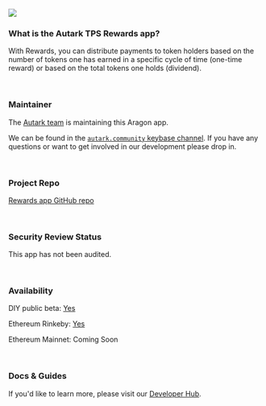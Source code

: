 <br>

<img src='https://cdn-images-1.medium.com/max/2160/1*Q5R5QGKWhtVQ1WmFVU_jpQ.png' />

<br>

### What is the Autark TPS Rewards app?

With Rewards, you can distribute payments to token holders based on the number of tokens one has earned in a specific cycle of time (one-time reward) or based on the total tokens one holds (dividend).

<br>

### Maintainer

The [Autark team](https://github.com/AutarkLabs/planning-suite) is maintaining this Aragon app.

We can be found in the [`autark.community` keybase channel](https://keybase.io/team/autark.community). If you have any questions or want to get involved in our development please drop in.

<br>

### Project Repo 

[Rewards app GitHub repo](https://github.com/AutarkLabs/planning-suite/tree/dev/apps/rewards)

<br>

### Security Review Status 

This app has not been audited.

<br>

### Availability 

DIY public beta: [Yes](https://www.burrrata.ch/hack.aragon4all/docs/sync/rewards-dev-guide)

Ethereum Rinkeby: [Yes](https://www.burrrata.ch/hack.aragon4all/docs/sync/rewards-dev-guide)

Ethereum Mainnet: Coming Soon

<br>

### Docs & Guides

If you'd like to learn more, please visit our [Developer Hub](https://www.burrrata.ch/hack.aragon4all/docs/developers/welcome).

<br>
